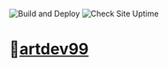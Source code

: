 ![Build and Deploy](https://github.com/artdev99/artdev99.github.io/actions/workflows/main.yml/badge.svg?branch=main&event=push)
![Check Site Uptime](https://github.com/artdev99/artdev99.github.io/actions/workflows/uptime.yml/badge.svg?branch=main&event=push)

# 🔗[artdev99](https://artdev99.github.io/)
